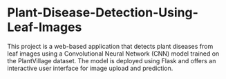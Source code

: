 # Plant-Disease-Detection-Using-Leaf-Images
This project is a web-based application that detects plant diseases from leaf images using a Convolutional Neural Network (CNN) model trained on the PlantVillage dataset. The model is deployed using Flask and offers an interactive user interface for image upload and prediction.
